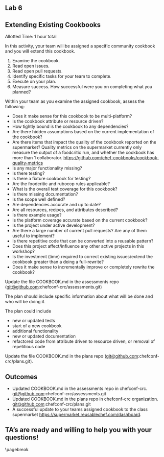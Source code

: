 ## Lab 6
## Extending Existing Cookbooks
Allotted Time: 1 hour total

In this activity, your team will be assigned a specific community cookbook and you will extend this cookbook.


1. Examine the cookbook.
2. Read open issues.
3. Read open pull requests.
4. Identify specific tasks for your team to complete. 
5. Execute on your plan.
6. Measure success. How successful were you on completing what you planned?

Within your team as you examine the assigned cookbook, assess the following:

* Does it make sense for this cookbook to be multi-platform?
* Is the cookbook attribute or resource driven?
* How tightly bound is the cookbook to any dependencies?
* Are there hidden assumptions based on the current implementation of the cookbook?
* Are there items that impact the quality of the cookbook reported on the supermarket?  Quality metrics on the supermarket currently only measure the output of a foodcritic run, and whether the cookbook has more than 1 collaborator. https://github.com/chef-cookbooks/cookbook-quality-metrics
* Is any major functionality missing?
* Is there testing?
 * Is there a fixture cookbook for testing?
 * Are the foodcritic and rubocop rules applicable?
 * What is the overall test coverage for this cookbook?
* Is there missing documentation?
 * Is the scope well defined?
 * Are dependencies accurate and up to date?
 * Are all resources, recipes, and attributes described?
 * Is there example usage?
 * Is the platform coverage accurate based on the current cookbook?
* Is the project under active development? 
 * Are there a large number of current pull requests? Are any of them useful to implement?
* Is there repetitive code that can be converted into a reusable pattern?
* Does this project affect/influence any other active projects in this workshop?
* Is the investment (time) required to correct existing issues/extend the cookbook greater than a doing a full-rewrite?
* Does it make sense to incrementally improve or completely rewrite the cookbook?

Update the file COOKBOOK.md in the assessments repo (git@github.com:chefconf-crc/assessments.git)

The plan should include specific information about what will be done and who will be doing it.

The plan could include
 * new or updated tests
 * start of a new cookbook
 * additional functionality
 * new or updated documentation
 * refactored code from attribute driven to resource driven, or removal of repetitious code

Update the file COOKBOOK.md in the plans repo (git@github.com:chefconf-crc/plans.git).

## Outcomes

* Updated COOKBOOK.md in the assessments repo in chefconf-crc. git@github.com:chefconf-crc/assessments.git
* Updated COOKBOOK.md in the plans repo in chefconf-crc organization. git@github.com:chefconf-crc/plans.git
* A successful update to your teams assigned cookbook to the class supermarket https://supermarket.reusablechef.com/dashboard.

## TA’s are ready and willing to help you with your questions! 

\pagebreak
